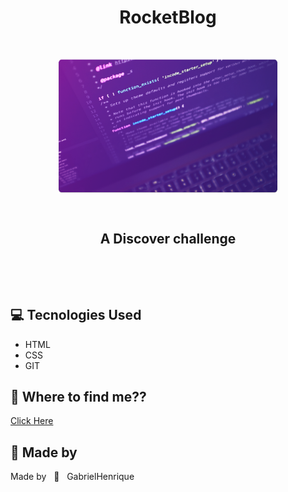 <h1 align="center">RocketBlog</h1>
&nbsp;


<p align="center">
<img  width="70%" src="./img/featured-image.png" align="center" alt="laptop-code">
</p>

&nbsp;

<h2 align="center"> A Discover challenge </h2>

&nbsp;

&nbsp;


## 💻 Tecnologies Used

- HTML
- CSS
- GIT

## 🌌 Where to find me??

[Click Here](https://instagram.com/gabrieellh_)

## 🌟 Made by
 <p>Made by &nbsp; 💓 &nbsp; GabrielHenrique</p>
